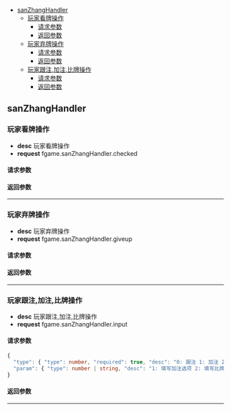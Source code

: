 <!-- TOC -->

- [sanZhangHandler](#sanzhanghandler)
  - [玩家看牌操作](#玩家看牌操作)
    - [请求参数](#请求参数)
    - [返回参数](#返回参数)
  - [玩家弃牌操作](#玩家弃牌操作)
    - [请求参数](#请求参数-1)
    - [返回参数](#返回参数-1)
  - [玩家跟注,加注,比牌操作](#玩家跟注加注比牌操作)
    - [请求参数](#请求参数-2)
    - [返回参数](#返回参数-2)

<!-- /TOC -->
## sanZhangHandler

### 玩家看牌操作

-   **desc** 玩家看牌操作
-   **request** fgame.sanZhangHandler.checked

#### 请求参数

#### 返回参数

---
### 玩家弃牌操作

-   **desc** 玩家弃牌操作
-   **request** fgame.sanZhangHandler.giveup

#### 请求参数

#### 返回参数

---
### 玩家跟注,加注,比牌操作

-   **desc** 玩家跟注,加注,比牌操作
-   **request** fgame.sanZhangHandler.input

#### 请求参数
```typescript
{
  "type": { "type": number, "required": true, "desc": "0: 跟注 1: 加注 2: 比牌"},
  "param": { "type": number | string, "desc": "1: 填写加注选项 2: 填写比牌玩家ID"}
}
```
#### 返回参数

---

